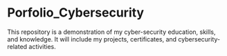 # Porfolio_Cybersecurity
This repository is a demonstration of my cyber-security education, skills, and knowledge.  It will include my projects, certificates, and cybersecurity-related activities. 
